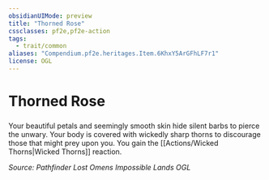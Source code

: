 ```yaml
---
obsidianUIMode: preview
title: "Thorned Rose"
cssclasses: pf2e,pf2e-action
tags:
  - trait/common
aliases: "Compendium.pf2e.heritages.Item.6KhxY5ArGFhLF7r1"
license: OGL
---
```

# Thorned Rose

### 






Your beautiful petals and seemingly smooth skin hide silent barbs to pierce the unwary. Your body is covered with wickedly sharp thorns to discourage those that might prey upon you. You gain the [[Actions/Wicked Thorns|Wicked Thorns]] reaction.

*Source: Pathfinder Lost Omens Impossible Lands*
*OGL*